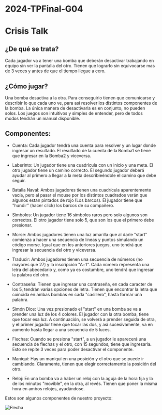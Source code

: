 # 2024-TPFinal-G04

# Crisis Talk

## ¿De qué se trata?
Cada jugador va a tener una bomba que deberán desactivar trabajando en equipo sin ver la pantalla del otro. Tienen que lograrlo sin equivocarse mas de 3 veces y antes de que el tiempo llegue a cero.

## ¿Cómo jugar?
Una bomba desactiva a la otra. Para conseguirlo tienen que comunicarse y describir lo que cada uno ve, para así resolver los distintos componentes de la bomba. La única manera de desactivarla es en conjunto, no pueden solos. Los juegos son intuitivos y simples de entender, pero de todos modos tendrán un manual disponible.

## Componentes:
- Cuenta: Cada jugador tendrá una cuenta para resolver y un lugar donde ingresar un resultado. El resultado de la cuenta de la Bomba1 se tiene que ingresar en la Bomba2 y viceversa.
  
- Laberinto: Un jugador tiene una cuadrícula con un inicio y una meta. El otro jugador tiene un camino correcto. El segundo jugador deberá ayudar al primero a llegar a la meta describieéndole el camino que debe seguir.
- Batalla Naval: Ambos jugadores tienen una cuadrícula aparentemente vacía, pero al pasar el mouse por los distintos cuadrados verán que algunos estan pintados de rojo (Los barcos). El jugador tiene que "hundir" (hacer click) los barcos de su compañero.
- Símbolos: Un jugador tiene 16 símbolos raros pero solo algunos son correctos. El otro jugador tiene solo 5, que son los que el primero debe presionar.
- Morse: Ambos jugadores tienen una luz amarilla que al darle "start" comienza a hacer una secuencia de lineas y puntos simulando un código morse. Igual que en los anteriores juegos, uno tendrá que ingresar la secuencia del otro y viceversa.  
- Traducir: Ambos jugadores tienen una secuencia de números (no mayores que 27) y la inscripción "A=1". Cada número representa una letra del abecedario y, como ya es costumbre, uno tendrá que ingresar la palabra del otro.
- Contraseña: Tienen que ingresar una contraseña, en cada caracter de los 5, tendrán varias opciones de letra. Tienen que encontrar la letra que coincida en ambas bombas en cada "casillero", hasta formar una palabra.
- Simón Dice: Una vez presionado el "start" en una bomba se va a prender una luz de los 4 colores. El jugador con la otra bomba, tiene que tocar esa luz. A continuación, se volverá a prender seguida de otra, y el primer jugador tiene que tocar las dos, y así sucesivamente, va en aumento hasta llegar a una secuencia de 5 luces.
- Flechas: Cuando se presiona "start", a un jugador le aparecerá una secuencia de flechas y el otro, con 15 segundos, tiene que ingresarla. Esto se repite 3 veces para poder desactivar el componente.
- Maniquí: Hay un maniquí en una posición y el otro que se puede ir cambiando. Claramente, tienen que elegir correctamente la posición del otro.
- Reloj: En una bomba va a haber un reloj con la aguja de la hora fija y la de los minutos "movible", en la otra, al revés. Tienen que poner la misma hora en ambos relojes, ayudándose.

Estos son algunos componentes de nuestro proyecto:

![Flecha](https://github.com/usuario/repositorio/raw/main/FLECHAS2.png)

